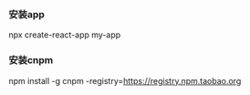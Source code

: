 ### 安装app
npx create-react-app my-app

### 安装cnpm
npm install -g cnpm -registry=https://registry.npm.taobao.org
